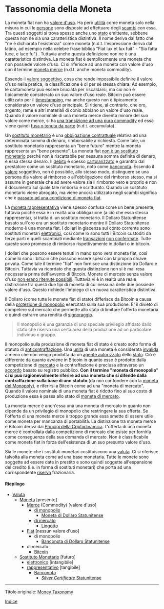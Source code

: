  # Tassonomia della Moneta



La moneta fiat non ha [valore d'uso](https://en.wikipedia.org/wiki/Use_value). Ha però [utilità](ch101-glossary.md#utilità) come moneta solo nella misura in cui le [persone](ch101-glossary.md#persona) sono disposte ad effettuare degli [scambi](ch101-glossary.md#scambio) con essa. Tra questi soggetti si trova spesso anche uno [stato](ch101-glossary.md#stato) emittente, sebbene questa non ne sia una caratteristica distintiva. Il nome deriva dal fatto che "ne è dichiarata l'esistenza" come moneta (n.d.t. l'espressione deriva dal latino, ad esempio nella celebre frase biblica "Fiat lux et lux fuit" - "Sia fatta luce, e luce fu") . Tuttavia anche questa definizione non ne è una caratteristica distintiva. La moneta fiat è semplicemente una moneta che non possiede valore d'uso. Ci si riferisce ad una moneta con valore d'uso con il termine [moneta merce](https://it.wikipedia.org/wiki/Moneta_merce) (n.d.t. anche moneta commodity).

Essendo il [valore soggettivo](https://en.wikipedia.org/wiki/Subjective_theory_of_value), cosa che rende impossibile definire il valore d'uso nella pratica, la classificazione è di per sé stessa chiara. Ad esempio, le cartamoneta può essere bruciata per riscaldarsi, ma ciò non è tipicamente considerato un suo valore d'uso reale. Bitcoin può essere utilizzato per il [timestamping](https://en.wikipedia.org/wiki/Trusted_timestamping), ma anche questo non è tipicamente considerato un valore d'uso principale. Si ritiene, al contrario, che oro, argento, rame e altri materiali di conio abbiano un valore d'uso reale. Quando il valore nominale di una moneta merce diventa minore del suo valore come merce, si ha [una transizione ad una pura commodity](https://it.wikipedia.org/wiki/Bol%C3%ADvar_venezuelano#Bolivar_fuerte) ed essa viene quindi [fusa o tenuta da parte](https://it.wikipedia.org/wiki/Legge_di_Gresham) (n.d.t. accumulata).

Un [sostituto monetario](https://wiki.mises.org/wiki/Money_substitutes) è una [obbligazione contrattuale](https://financial-dictionary.thefreedictionary.com/Contractual+Claim) relativa ad una determinata somma di denaro, rimborsabile a richiesta. Come tale, un sostituto monetario rappresenta un "bene futuro" mentre la moneta rappresenta un "bene presente". La moneta fiat [non è un sostituto monetario](ch047-debt-loop-fallacy.md) perché non è riscattabile per nessuna somma definita di denaro, è essa stessa denaro. Il [debito](ch101-glossary.md#prendere-a-prestito) è spesso [cartolarizzato](https://it.wikipedia.org/wiki/Cartolarizzazione) e garantito dal prestatore come un sostituto monetario, noto come [banconota](https://it.wikipedia.org/wiki/Banconota). Essendo il [valore](ch101-glossary.md#valore) soggettivo, non è possibile, allo stesso modo, distinguere se una persona dia valore al rimborso o all'obbligazione del rimborso stesso, ma si assume in generale che ad avere valore sia il rimborso vero e proprio e non il documento sul quale tale rimborso è scritturato. Quando un sostituto monetario viene abrogato, ma viene ancora utilizzato negli scambi significa che è [passato ad una condizione di moneta fiat](https://en.wikipedia.org/wiki/Gold_certificate).

La [moneta rappresentativa](https://en.wikipedia.org/wiki/Representative_money) viene spesso confusa come un bene presente, tuttavia poiché essa è in realtà una obbligazione (a ciò che essa stessa rappresenta), si tratta di un sostituto monetario. Il Dollaro Statunitense basato sull'oro era un sostituto monetario mentre il Dollaro Statunitense moderno è una moneta fiat. I dollari in giacenza sul conto corrente sono sostituti monetari [elettronici](https://www.investopedia.com/terms/e/electronic-money.asp), così come lo sono tutti i Bitcoin custoditi da terze parti e quelli scambiati mediante [transazioni](ch101-glossary.md#transazione) [non confermate](ch101-glossary.md#non-confermata). Tutte queste sono promesse di rimborso rispettivamente in dollari o in bitcoin.

I dollari che possono essere tenuti in mano sono vera moneta fiat, così come lo sono i bitcoin che possono essere spesi con la propria chiave privata. Come tale il termine "fiat" non fornisce una distinzione tra Dollaro e Bitcoin. Tuttavia va ricordato che questa distinzione non si è mai resa necessaria prima dell'avvento di Bitcoin. Monete di mercato senza valore d'uso [non erano ritenute possibili](ch074-regression-fallacy.md). Tuttavia vi è in realtà una reale distinzione tra questi due tipi di moneta di cui nessuna delle due possiede valore d'uso. Questo richiede l'impiego di un nuova caratteristica distintiva.

Il Dollaro (come tutte le monete fiat di stato) differisce da Bitcoin a causa della [protezione di monopolio](https://mises.org/library/man-economy-and-state-power-and-market/html/pp/1054) esercitata sulla sua produzione. E' il divieto di competere sul mercato che permette allo stato di limitare l'offerta monetaria e quindi estrarre una rendita di [signoraggio](https://it.wikipedia.org/wiki/Signoraggio).

> Il monopolio è una garanzia di uno speciale privilegio affidato dallo stato che riserva una certa area della produzione ad un particolare individuo o gruppo. 

Il monopolio sulla produzione di moneta fiat di stato è creato sotto forma di statuto di [anticontraffazione](https://en.wikipedia.org/wiki/Counterfeit_money). Una [unità](ch101-glossary.md#unità) di una moneta è considerata [invalida](ch101-glossary.md#validità) a meno che non venga prodotta da un [agente autorizzato](https://www.moneyfactory.gov/) dello [stato](ch101-glossary.md#stato). Ciò è differente da quanto avviene in Bitcoin in quanto esso è prodotto dalla competizione di [mercato](ch101-glossary.md#mercato) e la contraffazione è preclusa attraverso un [accordo](ch101-glossary.md#consenso) basato su registro pubblico. **Con il termine "moneta di monopolio" ci si può ragionevolmente riferire ad una moneta che si difende dalla contraffazione sulla base di uno statuto**  (da non confondere con la [moneta del Monopoly](https://monopoly.fandom.com/wiki/Monopoly_Money)), e riferirsi a Bitcoin come ad una "moneta di mercato". Quando il valore nominale di una moneta fiat è ridotto fino al suo costo di produzione essa è passa allo stato di [moneta di mercato](https://it.wikipedia.org/wiki/Dollaro_zimbabwese).

La moneta merce è anch'essa una una moneta di mercato in quanto non dipende da un privilegio di monopolio che restringere la sua offerta. Se l'offerta di una moneta merce è troppo grande essa smette di essere utile come moneta per mancanza di portabilità. La distinzione tra moneta merce e Bitcoin deriva dai [Principi della Criptodinamica](ch027-cryptodynamic-principles.md). L'offerta di una moneta merce è controllata dalla competizione di mercato che esiste per fornirla come conseguenza della sua domanda di mercato. Non è classificabile come moneta fiat in forza dell'esistenza di un suo presunto valore d'uso.

Sia le monete che i sostituti monetari costituiscono una [valuta](https://it.wikipedia.org/wiki/Valuta). Ci si riferisce talvolta alla moneta come ad una base monetaria. Tutte le monete sono soggette ad essere date in prestito e sono quindi soggette all'espansione del credito (i.e. in forma di sostituti monetari) che porta ad una corrispondente [riserva](ch098-reserve-definition.md) frazionaria.



 #### Riepilogo

* [Valuta](https://it.wikipedia.org/wiki/Valuta)
  * [Moneta](https://it.wikipedia.org/wiki/Denaro) [presente]
    * [Merce](https://it.wikipedia.org/wiki/Moneta_merce) (Commodity) [valore d'uso]
      * [di monopolio](https://mises.org/library/man-economy-and-state-power-and-market/html/pp/1054)
        * [Moneta di Dollaro Statunitense](https://it.wikipedia.org/wiki/Dollaro_(dollaro_statunitense))
      * [di mercato](https://it.wikipedia.org/wiki/Libero_mercato)
        * [Lingotto](https://it.wikipedia.org/wiki/Lingotto)
    * [Fiat](https://it.wikipedia.org/wiki/Moneta_legale) [nessun valore d'uso]
      * di monopolio
      	* [Banconota di Dollaro Statunitense](https://it.wikipedia.org/wiki/Banconota_da_1_dollaro_(Stati_Uniti_d%27America)) 
    * di mercato
      * [Bitcoin](https://bitcoin.org/bitcoin.pdf)
  * [Sostituto Monetario](https://wiki.mises.org/wiki/Money_substitutes) [futuro]
    * [elettronico](https://www.investopedia.com/terms/e/electronic-money.asp) [intangibile]
    * [rappresentativo](https://en.wikipedia.org/wiki/Representative_money) [tangibile]
      * [Banconota](https://it.wikipedia.org/wiki/Banconota) 
        * [_Silver Certificate_ Statunitense](https://en.wikipedia.org/wiki/Silver_certificate_(United_States))

---------
Titolo originale: [Money Taxonomy](https://github.com/libbitcoin/libbitcoin-system/wiki/Money-Taxonomy)

[Indice](/README.md)

